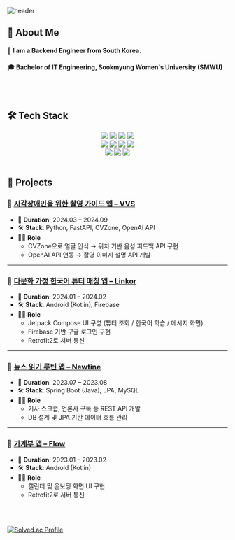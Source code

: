 <div>
  
  <!--Header-->
  ![header](https://capsule-render.vercel.app/api?type=waving&color=gradient&height=300&section=header&text=Hyunjung's%20Github)
  
</div>

<div>
  <!--Body-->

  
  ## 👀 About Me
  #### :raising_hand: I am a Backend Engineer from South Korea.<br/>
  #### :mortar_board: Bachelor of IT Engineering, Sookmyung Women's University (SMWU)
  <br/>
  <br/>

  ## 🛠️ Tech Stack

  <div align="center">
    <!--Spring-->
    <img src="https://img.shields.io/badge/spring-6DB33F?style=for-the-badge&logo=spring&logoColor=white"> 
    <!--Android-->
    <img src="https://img.shields.io/badge/Android-3DDC84?style=for-the-badge&logo=Android&logoColor=white"/>
    <!--Java-->
    <img src="https://img.shields.io/badge/Java-007396?style=for-the-badge&logo=OpenJDK&logoColor=white"/>
    <!--Kotlin-->
    <img src="https://img.shields.io/badge/Kotlin-7F52FF?style=for-the-badge&logo=Kotlin&logoColor=white"/>
    <br/>
    <!--Python-->
    <img src="https://img.shields.io/badge/Python-3776AB?style=for-the-badge&logo=Python&logoColor=white"/>
    <!--MySQL-->
    <img src="https://img.shields.io/badge/MySQL-4479A1?style=for-the-badge&logo=MySQL&logoColor=white"/>
    <!--MariaDB-->
    <img src="https://img.shields.io/badge/MariaDB-003545?style=for-the-badge&logo=MariaDB&logoColor=white"/>
    <!--MongoDB-->
    <img src="https://img.shields.io/badge/MongoDB-47A248?style=for-the-badge&logo=MongoDB&logoColor=white"/>
    <br/>
    <!--Git-->
    <img src="https://img.shields.io/badge/git-F05032?style=for-the-badge&logo=git&logoColor=white">
    <!--Github-->
    <img src="https://img.shields.io/badge/github-181717?style=for-the-badge&logo=github&logoColor=white">
    <!--Notion-->
    <img src="https://img.shields.io/badge/notion-000000?style=for-the-badge&logo=notion&logoColor=white">
    <br/>
    <br/>

  </div>


  ## 📌 Projects
  
  ### 🔹 [시각장애인을 위한 촬영 가이드 앱 – VVS](https://github.com/SM-VVS)
  - 📅 **Duration**: 2024.03 – 2024.09  
  - 🛠 **Stack**: Python, FastAPI, CVZone, OpenAI API  
  - 🧑‍💻 **Role**
    - CVZone으로 얼굴 인식 → 위치 기반 음성 피드백 API 구현
    - OpenAI API 연동 → 촬영 이미지 설명 API 개발
  
  ---
  
  ### 🔹 [다문화 가정 한국어 튜터 매칭 앱 – Linkor](https://github.com/Linkor-GDSC)
  - 📅 **Duration**: 2024.01 – 2024.02  
  - 🛠 **Stack**: Android (Kotlin), Firebase
  - 🧑‍💻 **Role**
    - Jetpack Compose UI 구성 (튜터 조회 / 한국어 학습 / 메시지 화면)
    - Firebase 기반 구글 로그인 구현
    - Retrofit2로 서버 통신
  
  ---
  
  ### 🔹 [뉴스 읽기 루틴 앱 – Newtine](https://github.com/jhjalison01/New-Tine-Server)
  - 📅 **Duration**: 2023.07 – 2023.08  
  - 🛠 **Stack**: Spring Boot (Java), JPA, MySQL  
  - 🧑‍💻 **Role**
    - 기사 스크랩, 언론사 구독 등 REST API 개발
    - DB 설계 및 JPA 기반 데이터 흐름 관리
  
  ---
  
  ### 🔹 [가계부 앱 – Flow](https://github.com/Flow-UMC/Flow-Android)
  - 📅 **Duration**: 2023.01 – 2023.02  
  - 🛠 **Stack**: Android (Kotlin)
  - 🧑‍💻 **Role**
    - 캘린더 및 온보딩 화면 UI 구현
    - Retrofit2로 서버 통신
  <br/>
  <br/>
  
  

  [![Solved.ac Profile](http://mazassumnida.wtf/api/mini/generate_badge?boj=alison01)](https://solved.ac/alison01/)
  
  
</div>

<!--
**jhjalison01/jhjalison01** is a ✨ _special_ ✨ repository because its `README.md` (this file) appears on your GitHub profile.

## 🤔 Github Stats
  [![Anurag's GitHub stats](https://github-readme-stats.vercel.app/api?username=jhjalison01)](https://github.com/anuraghazra/github-readme-stats)
  <br/>
  [![Top Langs](https://github-readme-stats.vercel.app/api/top-langs/?username=jhjalison01)](https://github.com/anuraghazra/github-readme-stats)

Here are some ideas to get you started:

- 🔭 I’m currently working on ...
- 🌱 I’m currently learning ...
- 👯 I’m looking to collaborate on ...
- 🤔 I’m looking for help with ...
- 💬 Ask me about ...
- 📫 How to reach me: ...
- 😄 Pronouns: ...
- ⚡ Fun fact: ...
-->

<!--
  ## 📌 Project
| Duration | Name | Stack | Role |
|---------|---------|------|------|
| 2024.03 - 2024.09 | 시각장애인을 위한 촬영 가이드 앱 [VVS](https://github.com/SM-VVS) | Python, FastAPI, CVZone, OpenAI API | CVZone 라이브러리를 활용해 얼굴 인식 후 위치에 따른 음성 피드백 메세지 제공하는 API 구현, OpenAI API 연동하여 촬영한 사진에 대한 설명을 제공하는 API 구현 |
| 2024.01 - 2024.02 |  다문화 가정의 한국어 실력향상을 위한 튜터 매칭 앱 [Linkor](https://github.com/Linkor-GDSC) | Android(Kotlin) | Jetpack Compose 사용, 파이어베이스 이용하여 구글 로그인 구현, Retrofit2 사용, 튜터 조회 화면+한국어 문장 학습 화면+메세지 화면 구현 |
| 2023.07 - 2023.08 | 앱테크를 활용한 뉴스 읽기 습관화 앱 [뉴틴](https://github.com/jhjalison01/New-Tine-Server) | Spring Boot(Java), JPA, MySQL | 개별 기사 조회, 기사 스크랩, 언론사 구독 API 구현 |
| 2023.01 - 2023.02 | 정확한 소비 흐름을 분석하지 못하는 기존 서비스의 한계점을 개선한 가계부 앱 [Flow](https://github.com/Flow-UMC/Flow-Android) | Android(Kotlin) | 캘린더 화면+온보딩 화면 구현, Retrofit2 사용 |
-->
